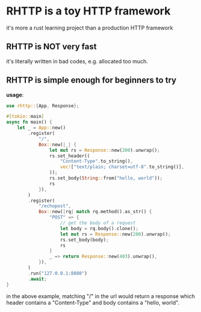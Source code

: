 # RHTTP is a toy HTTP framework
it's more a rust learning project than a production HTTP framework

## RHTTP is NOT very fast
it's literally written in bad codes, e.g. allocated too much.

## RHTTP is simple enough for beginners to try
**usage**:

```rust
use rhttp::{App, Response};

#[tokio::main]
async fn main() {
    let _ = App::new()
        .register(
            "/",
            Box::new(|_| {
                let mut rs = Response::new(200).unwrap();
                rs.set_header((
                    "Content-Type".to_string(),
                    vec!["text/plain; charset=utf-8".to_string()],
                ));
                rs.set_body(String::from("hello, world"));
                rs
            }),
        )
        .register(
            "/echopost",
            Box::new(|rq| match rq.method().as_str() {
                "POST" => {
                    // get the body of a request
                    let body = rq.body().clone();
                    let mut rs = Response::new(200).unwrap();
                    rs.set_body(body);
                    rs
                }
                _ => return Response::new(403).unwrap(),
            }),
        )
        .run("127.0.0.1:8080")
        .await;
}
```

in the above example, matching "/" in the url would return a response which header contains a "Content-Type" and body contains a "hello, world".